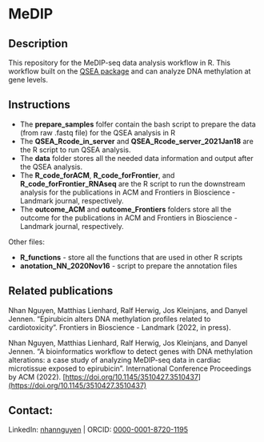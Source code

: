 # MeDIP

## Description
This repository for the MeDIP-seq data analysis workflow in R.
This workflow built on the [QSEA package](http://bioconductor.org/packages/release/bioc/html/qsea.html) and can analyze DNA methylation at gene levels. 

## Instructions
- The **prepare_samples** folfer contain the bash script to prepare the data (from raw .fastq file) for the QSEA analysis in R
- The **QSEA_Rcode_in_server** and **QSEA_Rcode_server_2021Jan18** are the R script to run QSEA analysis.
- The **data** folder stores all the needed data information and output after the QSEA analysis.
- The **R_code_forACM**, **R_code_forFrontier**, and **R_code_forFrontier_RNAseq** are the R script to run the downstream analysis for the publications in ACM and Frontiers in Bioscience - Landmark journal, respectively.
- The **outcome_ACM** and **outcome_Frontiers** folders store all the outcome for the publications in ACM and Frontiers in Bioscience - Landmark journal, respectively.

Other files: 
- **R_functions** - store all the functions that are used in other R scripts
- **anotation_NN_2020Nov16** - script to prepare the annotation files

## Related publications 
Nhan Nguyen, Matthias Lienhard, Ralf Herwig, Jos Kleinjans, and Danyel Jennen. “Epirubicin alters DNA methylation profiles related to cardiotoxicity”. Frontiers in Bioscience - Landmark (2022, in press).

Nhan Nguyen, Matthias Lienhard, Ralf Herwig, Jos Kleinjans, and Danyel Jennen. “A bioinformatics workflow to detect genes with DNA methylation alterations: a case study of analyzing MeDIP-seq data in cardiac microtissue exposed to epirubicin”. International Conference Proceedings by ACM (2022). [https://doi.org/10.1145/3510427.3510437](https://doi.org/10.1145/3510427.3510437)

## Contact:
LinkedIn:	[nhannguyen](https://www.linkedin.com/in/nhannguyen1412) | ORCID: [0000-0001-8720-1195](https://orcid.org/0000-0001-8720-1195)
